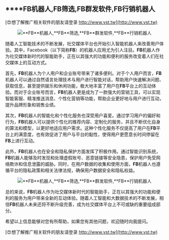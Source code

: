 ## ****FB**机器人,**FB**筛选,**FB**群发软件,**FB**行销机器人**

[😍想了解推广相关软件的朋友请登录 http://www.vst.tw](http://www.vst.tw)

 <center><img src="https://vst.tw/MP4/tuiguang/png/3.png" alt="**FB**机器人,**FB**筛选,**FB**群发软件,**FB**行销机器人"></center>

随着人工智能技术的不断发展，社交媒体平台也开始引入智能机器人来改善用户体验。其中，Facebook（以下简称**FB**）的机器人应用尤为引人注目。**FB**机器人作为社交媒体新时代的智能助手，正在以其强大的功能和便利的服务改变着人们在社交媒体上的互动方式。

首先，**FB**机器人为个人用户和企业账号带来了诸多便利。对于个人用户而言，**FB**机器人可以通过自然语言处理技术与用户进行智能对话，帮助用户快速解决问题、获取信息，甚至提供娱乐和休闲功能，极大地丰富了用户在**FB**平台上的互动体验。而对于企业账号而言，**FB**机器人更是成为了一款强大的营销工具，可以实现智能客服、精准推送消息、个性化营销等功能，帮助企业更好地与用户进行互动，提升品牌形象和销售业绩。

其次，**FB**机器人的智能化和个性化服务也深受用户喜爱。通过学习用户的偏好和行为，**FB**机器人可以提供个性化的推荐内容、定制化的服务，并且不断优化自身的算法和模型，以更好地适应用户需求。这种个性化服务不仅提高了用户在**FB**平台上的满意度，也有效促进了用户与平台的黏性，使得用户更愿意长时间停留在**FB**上进行互动。

此外，**FB**机器人也在安全和隐私保护方面发挥了积极作用。通过智能识别系统，**FB**机器人能够及时发现和处理虚假账号、恶意链接等安全隐患，保护用户免受网络欺诈和信息泄露的威胁。同时，在用户数据的收集和使用方面，**FB**机器人也遵循平台的隐私政策和相关法律法规，确保用户数据安全和隐私权益。

 <center><img src="https://vst.tw/MP4/tuiguang/png/2.png" alt="**FB**机器人,**FB**筛选,**FB**群发软件,**FB**行销机器人"></center>

总的来说，**FB**机器人作为社交媒体新时代的智能助手，正在以其强大的功能和便利的服务为用户带来全新的互动体验。随着人工智能和大数据技术的不断发展，相信**FB**机器人未来还将不断升级完善，成为社交媒体平台上不可或缺的重要组成部分。

希望以上信息能够对您有所帮助，如果您有其他问题，欢迎随时向我提问。

[😍想了解推广相关软件的朋友请登录 http://www.vst.tw](http://www.vst.tw)



